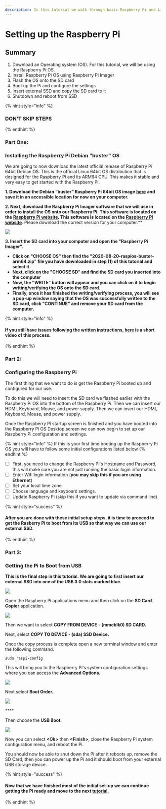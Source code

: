 ```yaml
---
description: In this tutorial we walk through basic Raspberry Pi and Linux Set Up
---
```


# Setting up the Raspberry Pi

## Summary <a id="h.vrhvb96nxxe9"></a>

1. Download an Operating system \(OS\). For this tutorial, we will be using the Raspberry Pi OS.
2. Install Raspberry Pi OS using Raspberry Pi Imager
3. Flash the OS onto the SD card
4. Boot up the Pi and configure the settings
5. Insert external SSD and copy the SD card to it
6. Shutdown and reboot from SSD

{% hint style="info" %}
### DON’T SKIP STEPS
{% endhint %}

### **Part One:**

### Installing the Raspberry Pi Debian "buster" OS <a id="h.lpv6ciisjqp3"></a>

We are going to now download the latest official release of Raspberry Pi 64bit Debian OS. This is the official Linux 64bit OS distribution that is designed for the Raspberry Pi and its ARM64 CPU. This makes it stable and very easy to get started with the Raspberry Pi.

**1. Download the Debian “buster” Raspberry Pi 64bit OS image** [**here**](https://downloads.raspberrypi.org/raspios_arm64/images/raspios_arm64-2020-08-24/2020-08-20-raspios-buster-arm64.zip) **and save it in an accessible location for now on your computer.**

**2. Next, download the Raspberry Pi Imager software that we will use in order to install the OS onto our Raspberry Pi. This software is located on the** [**Raspberry Pi website**](https://www.raspberrypi.org/software/)**. This software is located on the</strong> [**Raspberry Pi website**](https://www.raspberrypi.org/software/)**. Please download the correct version for your computer.**

![](../../.gitbook/assets/screen-shot-2021-03-12-at-5.36.30-pm.png)

**3. Insert the SD card into your computer and open the "Raspberry Pi Imager".**

* **Click on "CHOOSE OS"  then find the "2020-08-20-raspios-buster-arm64.zip" file you have downloaded in step \(1\) of this tutorial and select it.**
* **Next, click on the "CHOOSE SD" and find the SD card you inserted into the computer**
* **Now, the "WRITE" button will appear and you can click on it to begin writing/verifying the OS onto the SD card.**
* **Finally, once it has finished the writing/verifying process, you will see a pop-up window saying that the OS was successfully written to the SD card, click "CONTINUE" and remove your SD card from the computer.**

{% hint style="info" %}
#### **If you still have issues following the written instructions,** [**here**](https://www.youtube.com/watch?v=J024soVgEeM) **is a short video of this process.**
{% endhint %}

### Part 2:

### Configuring the Raspberry Pi

The first thing that we want to do is get the Raspberry Pi booted up and configured for our use.

To do this we will need to insert the SD card we flashed earlier with the Raspberry Pi OS into the bottom of the Raspberry Pi. Then we can insert our HDMI, Keyboard, Mouse, and power supply. Then we can insert our HDMI, Keyboard, Mouse, and power supply.

Once the Raspberry Pi startup screen is finished and you have booted into the Raspberry Pi OS Desktop screen we can now begin to set up our Raspberry Pi configuration and settings.

{% hint style="info" %}
If this is your first time booting up the Raspberry Pi OS you will have to follow some initial configurations listed below
{% endhint %}

* [ ] First, you need to change the Raspberry Pi's Hostname and Password, this will make sure you are not just running the basic login information.
* [ ] Enter Wifi login information \(**you** **may** **skip this if you are using Ethernet**\)
* [ ] Set your local time zone.
* [ ] Choose language and keyboard settings.
* [ ] Update Raspberry Pi \(skip this if you want to update via command line\)

{% hint style="success" %}
#### After you are done with these initial setup steps, it is time to proceed to get the Rasberry Pi to boot from its USB so that way we can use our external SSD.
{% endhint %}

### Part 3:

### Getting the Pi to Boot from USB

**This is the final step in this tutorial. We are going to first insert our external SSD into one of the USB 3.0 slots marked blue.**

![](../../.gitbook/assets/pi4.jpeg)

Open the Raspberry Pi applications menu and then click on the **SD Card Copier** application.

![](../../.gitbook/assets/screen-shot-2021-03-29-at-9.11.39-pm%20%281%29.png)

Then we want to select **COPY FROM DEVICE** - **\(mmcblk0\) SD CARD.**

Next, select **COPY TO DEVICE - \(sda\) SSD Device.**

Once the copy process is complete open a new terminal window and enter the following command.

```text
sudo raspi-config
```

This will bring you to the Raspberry Pi's system configuration settings where you can access the **Advanced Options.**

![](../../.gitbook/assets/screen-shot-2021-03-29-at-10.13.19-pm.png)

Next select **Boot Order.**

![](../../.gitbook/assets/screen-shot-2021-03-29-at-10.13.40-pm%20%281%29.png)

\*\*\*\*

Then choose the **USB Boot**.

![](../../.gitbook/assets/screen-shot-2021-03-29-at-10.14.05-pm%20%281%29.png)

Now you can select **&lt;Ok&gt;** then **&lt;Finish&gt;**, close the Raspberry Pi system configuration menu, and reboot the Pi.

You should now be able to shut down the Pi after it reboots up, remove the SD Card, then you can power up the Pi and it should boot from your external USB storage device.

{% hint style="success" %}
#### Now that we have finished most of the initial set-up we can continue getting the Pi ready and move to the next [tutorial](tutorial-2-relaynode.md).
{% endhint %}

